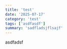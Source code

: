 ```yaml
---
title: 'test'
date: '2025-07-17'
category: 'test'
tags: ['asdfasdf']
summary: 'sadfladsjflsajf'
---
```


asdfadsf